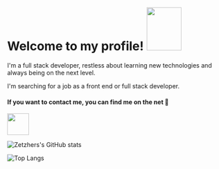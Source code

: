 # Welcome to my profile! <img src="https://user-images.githubusercontent.com/59701771/110798201-36168a80-827a-11eb-8652-1aaf3773003f.png" width="80" height="100" />


I'm a full stack developer, restless about learning new technologies and always being on the next level.

I'm searching for a job as a front end or full stack developer.

#### If you want to contact me, you can find me on the net 🐺


 <img src="https://upload.wikimedia.org/wikipedia/commons/thumb/c/ca/LinkedIn_logo_initials.png/768px-LinkedIn_logo_initials.png" width="50" height="50" />

![Zetzhers's GitHub stats](https://github-readme-stats.vercel.app/api?username=Zetzher&hide=contribs,prs)

![Top Langs](https://github-readme-stats.aemiej.vercel.app/api/top-langs/?username=Zetzher&layout=compact&theme=dark&show_icons=true&hide_border=true&private=true)


<!--
**Zetzher/Zetzher** is a ✨ _special_ ✨ repository because its `README.md` (this file) appears on your GitHub profile.

Here are some ideas to get you started:

- 🔭 I’m currently working on ...
- 🌱 I’m currently learning ...
- 👯 I’m looking to collaborate on ...
- 🤔 I’m looking for help with ...
- 💬 Ask me about ...
- 📫 How to reach me: ...
- 😄 Pronouns: ...
- ⚡ Fun fact: ...
-->
